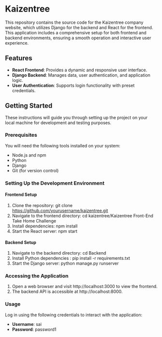 # Kaizentree

This repository contains the source code for the Kaizentree company website, which utilizes Django for the backend and React for the frontend. This application includes a comprehensive setup for both frontend and backend environments, ensuring a smooth operation and interactive user experience.

## Features

- **React Frontend**: Provides a dynamic and responsive user interface.
- **Django Backend**: Manages data, user authentication, and application logic.
- **User Authentication**: Supports login functionality with preset credentials.

## Getting Started

These instructions will guide you through setting up the project on your local machine for development and testing purposes.

### Prerequisites

You will need the following tools installed on your system:
- Node.js and npm
- Python
- Django
- Git (for version control)

### Setting Up the Development Environment

#### Frontend Setup

1. Clone the repository: git clone https://github.com/yourusername/kaizentree.git
2. Navigate to the frontend directory: cd kaizentree/Kaizentree Front-End Take Home Challenge
3. Install dependencies: npm install
4. Start the React server: npm start

#### Backend Setup


1. Navigate to the backend directory: cd Backend
2. Install Python dependencies : pip install -r requirements.txt
3. Start the Django server: python manage.py runserver

### Accessing the Application
1. Open a web browser and visit http://localhost:3000 to view the frontend.
2. The backend API is accessible at http://localhost:8000.

### Usage
Log in using the following credentials to interact with the application:

- **Username**: sai
- **Password**: password1
